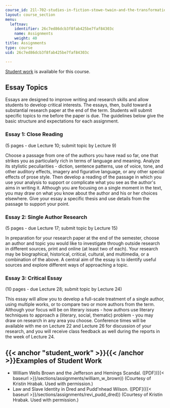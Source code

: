 ```yaml
---
course_id: 21l-702-studies-in-fiction-stowe-twain-and-the-transformation-of-19th-century-america-fall-2004
layout: course_section
menu:
  leftnav:
    identifier: 26c7ed86dcb3f8fab425be7faf84303c
    name: Assignments
    weight: 40
title: Assignments
type: course
uid: 26c7ed86dcb3f8fab425be7faf84303c

---
```


[Student work](#student_work) is available for this course.

Essay Topics
------------

Essays are designed to improve writing and research skills and allow students to develop critical interests. The essays, then, build toward a substantial research paper at the end of the term. Students will submit specific topics to me before the paper is due. The guidelines below give the basic structure and expectations for each assignment.

### Essay 1: Close Reading

(5 pages - due Lecture 10; submit topic by Lecture 9)

Choose a passage from one of the authors you have read so far, one that strikes you as particularly rich in terms of language and meaning. Analyze its stylistic peculiarities - diction, sentence patterns, use of voice, tone, and other auditory effects, imagery and figurative language, or any other special effects of prose style. Then develop a reading of the passage in which you use your analysis to support or complicate what you see as the author's aims in writing it. Although you are focusing on a single moment in the text, you may draw on what you know about the author and his or her choices elsewhere. Give your essay a specific thesis and use details from the passage to support your point.

### Essay 2: Single Author Research

(5 pages - due Lecture 17; submit topic by Lecture 15)

In preparation for your research paper at the end of the semester, choose an author and topic you would like to investigate through outside research in different sources, print and online (at least two of each). Your research may be biographical, historical, critical, cultural, and multimedia, or a combination of the above. A central aim of the essay is to identify useful sources and explore different ways of approaching a topic.

### Essay 3: Critical Essay

(10 pages - due Lecture 28; submit topic by Lecture 24)

This essay will allow you to develop a full-scale treatment of a single author, using multiple works, or to compare two or more authors from the term. Although your focus will be on literary issues - how authors use literary techniques to approach a (literary, social, thematic) problem - you may draw on research in any area you choose. Conference times will be available with me on Lecture 22 and Lecture 26 for discussion of your research, and you will receive class feedback as well during the reports in the week of Lecture 24.

{{< anchor "student_work" >}}{{< /anchor >}}Examples of Student Work
--------------------------------------------------------------------

*   William Wells Brown and the Jefferson and Hemings Scandal. ([PDF]({{< baseurl >}}/sections/assignments/william_w_brown)) (Courtesy of Kristin Hrabak. Used with permission.)
*   Law and Slave Identity in Dred and Pudd'nhead Wilson. ([PDF]({{< baseurl >}}/sections/assignments/revi_pudd_dred)) (Courtesy of Kristin Hrabak. Used with permission.)